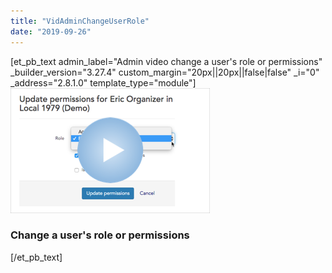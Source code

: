 ```yaml
---
title: "VidAdminChangeUserRole"
date: "2019-09-26"
---
```


\[et\_pb\_text admin\_label="Admin video change a user's role or permissions" \_builder\_version="3.27.4" custom\_margin="20px||20px||false|false" \_i="0" \_address="2.8.1.0" template\_type="module"\][![Change a user's role or permissions](images/AdminEditUser_Video_Thumbnail_320-200-Autosaved.png)](https://vimeo.com/322304166)

### Change a user's role or permissions

\[/et\_pb\_text\]

